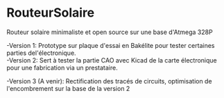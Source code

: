 # RouteurSolaire
Routeur solaire minimaliste et open source sur une base d'Atmega 328P

-Version 1:   Prototype sur plaque d'essai en Bakélite pour tester certaines parties del'électronique.<Br/>
-Version 2:   Sert à tester la partie CAO avec Kicad de la carte électronique pour une fabrication via un prestataire.


-Version 3 
 (A venir):   Rectification des tracés de circuits, optimisation de l'encombrement sur la base de la version 2

